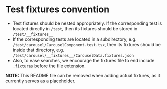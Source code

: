 # Test fixtures convention

- Test fixtures should be nested appropriately. If the corresponding test is located directly in `/test`, then its
  fixtures should be stored in `/test/__fixtures__`
- If the corresponding tests are located in a subdirectory, e.g. `/test/carousel/CarouselComponent.test.tsx`, then its
  fixtures should be inside that directory, e.g. `/test/carousel/__fixtures__/CarouselData.fixtures.json`
- Also, to ease searches, we encourage the fixtures file to end include `.fixtures` before the file extension.

**NOTE:** This README file can be removed when adding actual fixtures, as it currently serves as a placeholder.
